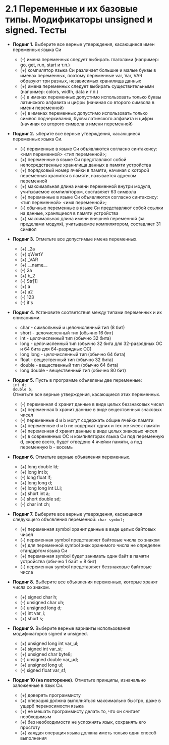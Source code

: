 # 2.1 Переменные и их базовые типы. Модификаторы unsigned и signed. Тесты

* **Подвиг 1.** Выберите все верные утверждения, касающиеся имен переменных языка Си
  * (-) имена переменных следует выбирать глаголами (например: go, get, run, start и т.п.)
  * (+) компилятор языка Си различает большие и малые буквы в именах переменных, поэтому переменные var, Var, VAR образуют три разных, независимых хранилища данных
  * (+) имена переменных следует выбирать существительными (например: colors, width, data и т.п.)
  * (-) в именах переменных допустимо использовать только буквы латинского алфавита и цифры (начиная со второго символа в имени переменной)
  * (+) в именах переменных допустимо использовать только символ подчеркивания, буквы латинского алфавита и цифры (начиная со второго символа в имени переменной)

* **Подвиг 2.** ыберите все верные утверждения, касающиеся переменных языка Си.
  * (-) переменные в языке Си объявляются согласно синтаксису: <имя переменной> <тип переменной>;
  * (+) переменные в языке Си представляют собой непосредственные хранилища данных в памяти устройства
  * (+) порядковый номер ячейки в памяти, начиная с которой переменная хранится в памяти, называется адресом переменной
  * (+) максимальная длина имени переменной внутри модуля, учитываемое компилятором, составляет 63 символа
  * (+) переменные в языке Си объявляются согласно синтаксису: <тип переменной> <имя переменной>;
  * (-) обычные переменные в языке Си представляют собой ссылки на данные, хранящиеся в памяти устройства
  * (+) максимальная длина имени внешней переменной (за пределами модуля), учитываемое компилятором, составляет 31 символ

* **Подвиг 3.** Отметьте все допустимые имена переменных.
  * (+) _2a
  * (+) qWertY
  * (+) _VAR
  * (+) \_\_name\_\_
  * (-) 2a
  * (+) b_2
  * (-) Str\[1\]
  * (+) a
  * (+) a2
  * (-) 123
  * (-) it's

* **Подвиг 4.** Установите соответствия между типами переменных и их описаниями.  
  * char - символьный и целочисленный тип (8 бит)
  * short - целочисленный тип (обычно 16 бит)
  * int - целочисленный тип (обычно 32 бита)
  * long - целочисленный тип (обычно 32 бита для 32-разрядных ОС и 64 бита для 64-разрядных ОС)
  * long long - целочисленный тип (обычно 64 бита)
  * float - вещественный тип (обычно 32 бита)
  * double - вещественный тип (обычно 64 бита)
  * long double - вещественный тип (обычно 80 бит)

* **Подвиг 5.** Пусть в программе объявлены две переменные:  
```int d;```  
```double b;```  
Отметьте все верные утверждения, касающиеся этих переменных.  
  * (-) переменная d хранит данные в виде целых беззнаковых чисел
  * (+) переменная b хранит данные в виде вещественных знаковых чисел
  * (-) переменные d и b могут содержать общие ячейки памяти
  * (+) переменные d и b не содержат одних и тех же ячеек памяти
  * (+) переменная d хранит данные в виде целых знаковых чисел
  * (+) в современных ОС и компиляторах языка Си под переменную d, скорее всего, будет отведено 4 ячейки памяти, а под переменную b - восемь

* **Подвиг 6.** Отметьте верные объявления переменных.
  * (+) long double ld;
  * (+) long int b;
  * (-) long float lf;
  * (+) long long d;
  * (+) long long int LLi;
  * (+) short int a;
  * (-) short double sd;
  * (-) char int ch;

* **Подвиг 7.** Выберите все верные утверждения, касающиеся следующего объявления переменной:
```char symbol;```
  * (+) переменная symbol хранит данные в виде целых байтовых чисел
  * (-) переменная symbol представляет байтовые числа со знаком
  * (+) для переменной symbol знак хранимого числа не определен стандартом языка Си
  * (+) переменная symbol будет занимать один байт в памяти устройства (обычно 1 байт = 8 бит)
  * (-) переменная symbol представляет беззнаковые байтовые числа

* **Подвиг 8.** Выберите все объявления переменных, которые хранят числа со знаком.
  * (+) signed char h;
  * (-) unsigned char uh;
  * (-) unsigned long d;
  * (+) int var_i;
  * (+) short s;

* **Подвиг 9.** Выберите верные варианты использования модификаторов signed и unsigned.
  * (+) unsigned long int var_ul;
  * (+) signed int var_si;
  * (+) unsigned char byte8;
  * (-) unsigned double var_ud;
  * (+) unsigned long ul;
  * (-) signed float var_sf;

* **Подвиг 10 (на повторение).** Отметьте принципы, изначально заложенные в язык Си.
  * (+) доверять программисту
  * (+) операция должна выполняться максимально быстро, даже в ущерб переносимости языка
  * (+) не мешать программисту делать то, что он считает необходимым
  * (+) без необходимости не усложнять язык, сохранять его простоту
  * (+) каждая операция языка должна иметь только один способ выполнения
